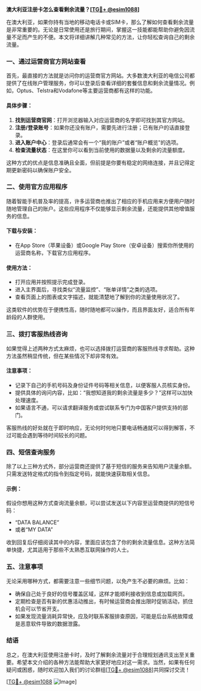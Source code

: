 **澳大利亚注册卡怎么查看剩余流量？[[TG💪+ @esim1088](https://t.me/s/esim1088)]**

在澳大利亚，如果你持有当地的移动电话卡或SIM卡，那么了解如何查看剩余流量是非常重要的。无论是日常使用还是旅行期间，掌握这一技能都能帮助你避免因流量不足而产生的不便。本文将详细讲解几种常见的方法，让你轻松查询自己的剩余流量。

### 一、通过运营商官方网站查看

首先，最直接的方法就是访问你的运营商官方网站。大多数澳大利亚的电信公司都提供了在线账户管理服务，你可以登录后查看详细的套餐信息和剩余流量情况。例如，Optus、Telstra和Vodafone等主要运营商都有这样的功能。

#### 具体步骤：
1. **找到运营商官网**：打开浏览器输入对应运营商的名字即可找到其官方网站。
2. **注册/登录账号**：如果你还没有账户，需要先进行注册；已有账户的话直接登录。
3. **进入账户中心**：登录后通常会有一个“我的账户”或者“账户概览”的选项。
4. **检查流量状态**：在这里你可以看到当前使用的数据量以及剩余的流量额度。

这种方式的优点是信息准确且全面，但前提是你要有稳定的网络连接，并且记得定期更新密码以确保账户安全。

### 二、使用官方应用程序

随着智能手机普及率的提高，许多运营商也推出了相应的手机应用来方便用户随时随地管理自己的账户。这些应用程序不仅能够显示剩余流量，还能提供其他增值服务的信息。

#### 下载与安装：
- 在App Store（苹果设备）或Google Play Store（安卓设备）搜索你所使用的运营商名称，下载官方应用程序。
  
#### 使用方法：
- 打开应用并按照提示完成登录。
- 进入主界面后，寻找类似“流量监控”、“账单详情”之类的选项。
- 查看页面上的图表或文字描述，就能清楚地了解到你的流量使用状况了。

这类软件的优势在于便携性高，随时随地都可以操作，而且界面友好，适合所有年龄段的人群使用。

### 三、拨打客服热线咨询

如果觉得上述两种方式太麻烦，也可以选择拨打运营商的客服热线寻求帮助。这种方法虽然稍显传统，但在某些情况下却非常有效。

#### 注意事项：
- 记录下自己的手机号码及身份证件号码等相关信息，以便客服人员核实身份。
- 提供具体的询问内容，比如：“我想知道我的剩余流量是多少？”这样可以加快处理速度。
- 如果语言不通，可以请求翻译服务或尝试联系专门为中国客户提供支持的部门。

客服热线的好处就在于即时响应，无论何时何地只要电话畅通就可以得到解答，不过可能会遇到等待时间较长的问题。

### 四、短信查询服务

除了以上三种方式外，部分运营商还提供了基于短信的服务来告知用户流量余额。只需发送特定格式的指令到指定号码，就能快速获取相关信息。

#### 示例：
假设你想用这种方式查询流量余额，可以尝试发送以下内容至运营商提供的短信号码：
- “DATA BALANCE”
- 或者“MY DATA”

收到回复后仔细阅读其中的内容，里面应该包含了你的剩余流量信息。这种方法简单快捷，尤其适用于那些不太熟悉互联网操作的人士。

### 五、注意事项

无论采用哪种方式，都需要注意一些细节问题，以免产生不必要的麻烦。比如：
- 确保自己处于良好的信号覆盖区域，这样才能顺利接收到信息或加载网页。
- 定期检查是否有新的优惠活动推出，有时候运营商会推出限时促销活动，抓住机会可以节省开支。
- 如果发现流量消耗异常快，应及时联系客服排查原因，可能是后台系统故障或是恶意软件导致的数据泄露。

### 结语

总之，在澳大利亚使用注册卡时，及时了解剩余流量对于合理规划通讯支出至关重要。希望本文介绍的各种方法能帮助大家更好地应对这一需求。当然，如果有任何疑问或困惑，随时欢迎加入我们的讨论群组[[TG💪+ @esim1088](https://t.me/s/esim1088)]共同探讨交流！

[[TG💪+ @esim1088](https://t.me/s/esim1088) ![Image](https://i.postimg.cc/4NQfJmqS/Snipaste-2025-05-13-00-14-12.png)]